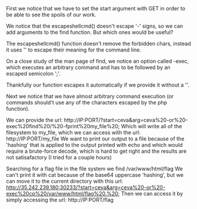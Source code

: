 First we notice that we have to set the start argument with GET in order to be able to see the spoils of our work.

We notice that the escapeshellcmd() doesn't escape '-' signs, so we can add arguments to the find function. But which ones would be useful?

The escapeshellcmd() function doesn't remove the forbidden chars, instead it uses '\' to escape their meaning for the command line.

On a close study of the man page of find, we notice an option called -exec, which executes an arbitrary command and has to be followed by an escaped semicolon '\;'.

Thankfully our function escapes it automatically if we provide it without a '\'.

Next we notice that we have almost arbitrary command execution (or commands should't use any of the characters escaped by the php function).

We can provide the url: http://IP:PORT/?start=ceva&arg=ceva%20-or%20-exec%20find%20/%20-fprint%20my_file%20;
Which will write all of the filesystem to my_file, which we can access with the url: http://IP:PORT/my_file
We want to print our output to a file because of the 'hashing' that is applied to the output printed with echo and which would require a brute-force decode, which is hard to get right and the results are not satisafactory (I tried for a couple hours)

Searching for a flag file in the file system we find /var/www/html/flag
We can't print it with cat because of the base64 uppercase 'hashing', but we can move it to the current directory with this url: http://35.242.239.180:30233/?start=ceva&arg=ceva%20-or%20-exec%20cp%20/var/www/html/flag%20.%20;
Then we can access it by simply accessing the url: http://IP:PORT/flag





